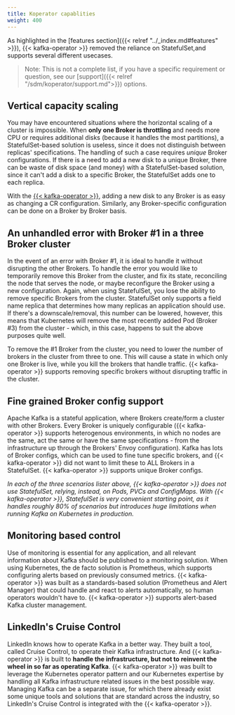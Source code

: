 ```yaml
---
title: Koperator capablities
weight: 400
---
```


As highlighted in the [features section]({{< relref "../_index.md#features" >}}), {{< kafka-operator >}} removed the reliance on StatefulSet,and supports several different usecases.

> Note: This is not a complete list, if you have a specific requirement or question, see our [support]({{< relref "/sdm/koperator/support.md">}}) options.

## Vertical capacity scaling

You may have encountered situations where the horizontal scaling of a cluster is impossible. When **only one Broker is throttling** and needs more CPU or requires additional disks (because it handles the most partitions), a StatefulSet-based solution is useless, since it does not distinguish between replicas' specifications. The handling of such a case requires *unique* Broker configurations. If there is a need to add a new disk to a unique Broker, there can be waste of disk space (and money) with a StatefulSet-based solution, since it can't add a disk to a specific Broker, the StatefulSet adds one to each replica.

With the [{{< kafka-operator >}}](https://github.com/banzaicloud/koperator), adding a new disk to any Broker is as easy as changing a CR configuration. Similarly, any Broker-specific configuration can be done on a Broker by Broker basis.

## An unhandled error with Broker #1 in a three Broker cluster

In the event of an error with Broker #1, it is ideal to handle it without disrupting the other Brokers. To handle the error you would like to temporarily remove this Broker from the cluster, and fix its state, reconciling the node that serves the node, or maybe reconfigure the Broker using a new configuration. Again, when using StatefulSet, you lose the ability to remove specific Brokers from the cluster. StatefulSet only supports a field name replica that determines how many replicas an application should use. If there's a downscale/removal, this number can be lowered, however, this means that Kubernetes will remove the most recently added Pod (Broker #3) from the cluster - which, in this case, happens to suit the above purposes quite well.

To remove the #1 Broker from the cluster, you need to lower the number of brokers in the cluster from three to one. This will cause a state in which only one Broker is live, while you kill the brokers that handle traffic. {{< kafka-operator >}} supports removing specific brokers without disrupting traffic in the cluster.

## Fine grained Broker config support

Apache Kafka is a stateful application, where Brokers create/form a cluster with other Brokers. Every Broker is uniquely configurable ({{< kafka-operator >}} supports heterogenous environments, in which no nodes are the same, act the same or have the same specifications - from the infrastructure up through the Brokers' Envoy configuration). Kafka has lots of Broker configs, which can be used to fine tune specific brokers, and {{< kafka-operator >}} did not want to limit these to ALL Brokers in a StatefulSet. {{< kafka-operator >}} supports unique Broker configs.

*In each of the three scenarios lister above, {{< kafka-operator >}} does not use StatefulSet, relying, instead, on Pods, PVCs and ConfigMaps. With {{< kafka-operator >}}, StatefulSet is very convenient starting point, as it handles roughly 80% of scenarios but introduces huge limitations when running Kafka on Kubernetes in production.*

## Monitoring based control

Use of monitoring is essential for any application, and all relevant information about Kafka should be published to a monitoring solution. When using Kubernetes, the de facto solution is Prometheus, which supports configuring alerts based on previously consumed metrics. {{< kafka-operator >}} was built as a standards-based solution (Prometheus and Alert Manager) that could handle and react to alerts automatically, so human operators wouldn't have to. {{< kafka-operator >}} supports alert-based Kafka cluster management.

## LinkedIn's Cruise Control

  LinkedIn knows how to operate Kafka in a better way. They built a tool, called Cruise Control, to operate their Kafka infrastructure. And {{< kafka-operator >}} is built to **handle the infrastructure, but not to reinvent the wheel in so far as operating Kafka**. {{< kafka-operator >}} was built to leverage the Kubernetes operator pattern and our Kubernetes expertise by handling all Kafka infrastructure related issues in the best possible way. Managing Kafka can be a separate issue, for which there already exist some unique tools and solutions that are standard across the industry, so LinkedIn's Cruise Control is integrated with the {{< kafka-operator >}}.
